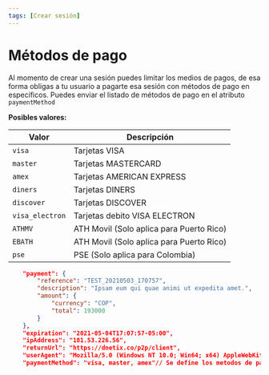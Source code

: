 ```yaml
---
tags: [Crear sesión]
---
```


# Métodos de pago

Al momento de crear una sesión puedes limitar los medios de pagos, de esa forma obligas a tu usuario a pagarte esa sesión con métodos de pago en específicos. Puedes enviar el listado de métodos de pago en el atributo `paymentMethod` 

**Posibles valores:**

Valor | Descripción 
---------|----------
 `visa` | Tarjetas  VISA  
 `master` | Tarjetas  MASTERCARD
 `amex` | Tarjetas  AMERICAN EXPRESS
 `diners` | Tarjetas  DINERS
 `discover` | Tarjetas  DISCOVER
 `visa_electron` | Tarjetas debito VISA ELECTRON
 `ATHMV` | ATH Movil (Solo aplica para Puerto Rico)
  `EBATH` | ATH Movil (Solo aplica para Puerto Rico)
 `pse` | PSE (Solo aplica para Colombia) | 
  

```json
    "payment": {
        "reference": "TEST_20210503_170757",
        "description": "Ipsam eum qui quae animi ut expedita amet.",
        "amount": {
            "currency": "COP",
            "total": 193000
        }
    },
    "expiration": "2021-05-04T17:07:57-05:00",
    "ipAddress": "181.53.226.56",
    "returnUrl": "https://dnetix.co/p2p/client",
    "userAgent": "Mozilla/5.0 (Windows NT 10.0; Win64; x64) AppleWebKit/537.36 (KHTML, like Gecko) Chrome/90.0.4430.93 Safari/537.36",
    "paymentMethod": "visa, master, amex"// Se define los metodos de pago a usar.

```




